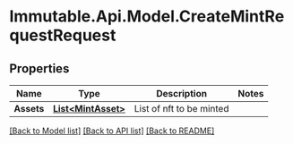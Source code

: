 # Immutable.Api.Model.CreateMintRequestRequest

## Properties

Name | Type | Description | Notes
------------ | ------------- | ------------- | -------------
**Assets** | [**List&lt;MintAsset&gt;**](MintAsset.md) | List of nft to be minted | 

[[Back to Model list]](../README.md#documentation-for-models) [[Back to API list]](../README.md#documentation-for-api-endpoints) [[Back to README]](../README.md)

